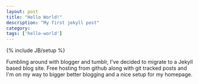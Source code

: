 ```yaml
---
layout: post
title: "Hello World!"
description: "My first jekyll post"
category: 
tags: ['hello-world']
---
```

{% include JB/setup %}

Fumbling around with blogger and tumblr, I've decided
to migrate to a Jekyll based blog site.  Free hosting 
from github along with git tracked posts and I'm on my
way to bigger better blogging and a nice setup for my
homepage.

